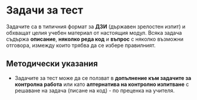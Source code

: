 # Задачи за тест
Задачите са в типичния формат за **ДЗИ** (държавен зрелостен изпит) и обхващат целия учебен материал от настоящия модул. Всяка задача съдържа **описание**, **няколко реда код** и **въпрос** с няколко възможни отговора, измежду които трябва да се избере правилният.

## Методически указания
 - Задачите за тест може да се ползват в **допълнение към задачите за контролна работа** или като **алтернатива на контролно изпитване** с решаване на задача (писане на код) - по преценка на учителя.
